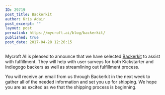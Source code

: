 ```yaml
---
ID: 29719
post_title: Backerkit
author: Kris Adair
post_excerpt: ""
layout: post
permalink: https://mycroft.ai/blog/backerkit/
published: true
post_date: 2017-04-28 12:26:15
---
```

Mycroft AI is pleased to announce that we have selected <a href="https://mycroft-ai.backerkit.com/hosted_preorders">Backerkit</a> to assist with fulfillment. They will help with user surveys for both Kickstarter and Indiegogo backers as well as streamlining out fulfillment process.

You will receive an email from us through Backerkit in the next week to gather all of the needed information and set you up for shipping. We hope you are as excited as we that the shipping process is beginning.

&nbsp;